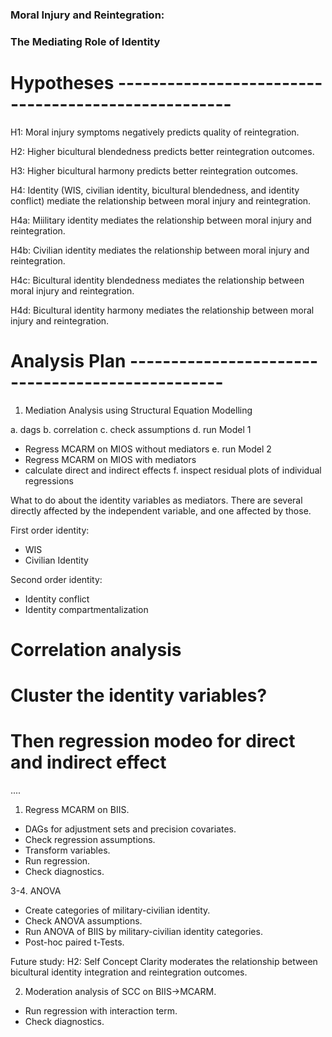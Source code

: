 ### Moral Injury and Reintegration: 
### The Mediating Role of Identity

# Hypotheses ----------------------------------------------------

H1: Moral injury symptoms negatively predicts quality of reintegration.

H2: Higher bicultural blendedness predicts better reintegration outcomes.

H3: Higher bicultural harmony predicts better reintegration outcomes.

H4: Identity (WIS, civilian identity, bicultural blendedness, and identity conflict) mediate the relationship between moral injury and reintegration.

H4a: Miilitary identity mediates the relationship between moral injury and reintegration.

H4b: Civilian identity mediates the relationship between moral injury and reintegration.

H4c: Bicultural identity blendedness mediates the relationship between moral injury and reintegration.

H4d: Bicultural identity harmony mediates the relationship between moral injury and reintegration.


# Analysis Plan -------------------------------------------------

1. Mediation Analysis using Structural Equation Modelling

a. dags
b. correlation
c. check assumptions
d. run Model 1
- Regress MCARM on MIOS without mediators
e. run Model 2
- Regress MCARM on MIOS with mediators
- calculate direct and indirect effects
f. inspect residual plots of individual regressions 







What to do about the identity variables as mediators. There are several directly affected by the independent variable, and one affected by those. 

First order identity:
- WIS
- Civilian Identity

Second order identity:
- Identity conflict
- Identity compartmentalization


# Correlation analysis
# Cluster the identity variables?
# Then regression modeo for direct and indirect effect


....

1. Regress MCARM on BIIS.
- DAGs for adjustment sets and precision covariates.
- Check regression assumptions. 
- Transform variables.
- Run regression.
- Check diagnostics.

3-4. ANOVA
- Create categories of military-civilian identity.
- Check ANOVA assumptions.
- Run ANOVA of BIIS by military-civilian identity categories.
- Post-hoc paired t-Tests.



Future study:
H2: Self Concept Clarity moderates the relationship between bicultural identity integration and reintegration outcomes.


2. Moderation analysis of SCC on BIIS->MCARM.
- Run regression with interaction term.
- Check diagnostics.
